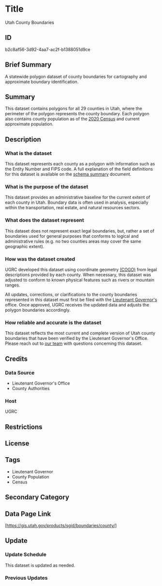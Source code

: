 # Title

Utah County Boundaries

## ID

b2c8af56-3d92-4aa7-ac2f-b1388051d9ce

## Brief Summary

A statewide polygon dataset of county boundaries for cartography and approximate boundary identification.

## Summary

This dataset contains polygons for all 29 counties in Utah, where the perimeter of the polygon represents the county boundary. Each polygon also contains county population as of the [2020 Census](https://www.census.gov/library/stories/state-by-state/utah-population-change-between-census-decade.html) and current approximate population.

## Description

### What is the dataset

This dataset represents each county as a polygon with information such as the Entity Number and FIPS code. A full explanation of the field definitions for this dataset is available on the [schema summary](https://docs.google.com/document/d/1e98nKP6PW9tuTy3nZYS4qhMp9fC8E6uv73SVbBOYvsk/edit?usp=sharing) document.

### What is the purpose of the dataset

This dataset provides an administrative baseline for the current extent of each county in Utah. Boundary data is often used in analysis, especially within the transportation, real estate, and natural resources sectors.

### What does the dataset represent

This dataset does not represent exact legal boundaries, but, rather a set of boundaries used for general purposes that conforms to logical and administrative rules (e.g. no two counties areas may cover the same geographic extent).

### How was the dataset created

UGRC developed this dataset using coordinate geometry [(COGO)](https://pro.arcgis.com/en/pro-app/latest/help/editing/introduction-to-cogo.htm) from legal descriptions provided by each county. When necessary, this dataset was adjusted to conform to known physical features such as rivers or mountain ranges.

All updates, corrections, or clarifications to the county boundaries represented in this dataset must first be filed with the [Lieutenant Governor's](https://ltgovernor.utah.gov/) office. Once approved, UGRC receives the updated data and adjusts the polygon boundaries accordingly.

### How reliable and accurate is the dataset

This dataset reflects the most current and complete version of Utah county boundaries that have been verified by the Lieutenant Governor's Office. Please reach out to [our team](https://gis.utah.gov/contact/) with questions concerning this dataset.

## Credits

### Data Source

- Lieutenant Governor's Office
- County Authorities

### Host

UGRC

## Restrictions

## License

## Tags

- Lieutenant Governor
- County Population
- Census

## Secondary Category

## Data Page Link

[https://gis.utah.gov/products/sgid/boundaries/county/]

## Update

### Update Schedule

This dataset is updated as needed.

### Previous Updates
